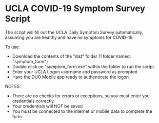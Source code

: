 # UCLA COVID-19 Symptom Survey Script
The script will fill out the UCLA Daily Symptom Survey automatically, assuming you are healthy and have no symptoms for COVID-19.

To use:
- Download the contents of the "dist" folder (1 folder named: "symptom_form")
- Double click on "symptom_form.exe" within the folder to run the script
- Enter your UCLA Logon username and password as prompted
- Have the DUO Mobile app ready to authenticate the logon

NOTES:
- There are no checks for errors or exceptions, so you must enter you credentials correctly
- Your credentials will NOT be saved
- You must be connected to the internet or mobile data to complete the form
